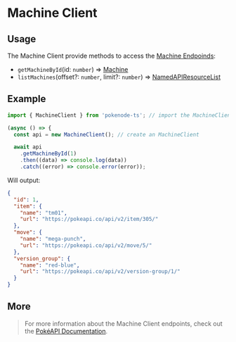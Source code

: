 # Machine Client

## Usage

The Machine Client provide methods to access the [Machine Endpoinds](https://pokeapi.co/docs/v2#machines-section):

- `getMachineById`(id: `number`) => [Machine](typings/machine-typings?id=machine)
- `listMachines`(offset?: `number`, limit?: `number`) => [NamedAPIResourceList](typings/common-typings?id=named-api-resource-list)

## Example

```js
import { MachineClient } from 'pokenode-ts'; // import the MachineClient

(async () => {
  const api = new MachineClient(); // create an MachineClient

  await api
    .getMachineById(1)
    .then((data) => console.log(data))
    .catch((error) => console.error(error));
```

Will output:

```json
{
  "id": 1,
  "item": {
    "name": "tm01",
    "url": "https://pokeapi.co/api/v2/item/305/"
  },
  "move": {
    "name": "mega-punch",
    "url": "https://pokeapi.co/api/v2/move/5/"
  },
  "version_group": {
    "name": "red-blue",
    "url": "https://pokeapi.co/api/v2/version-group/1/"
  }
}
```

## More

> For more information about the Machine Client endpoints, check out the [PokéAPI Documentation](https://pokeapi.co/docs/v2#machines-section).
